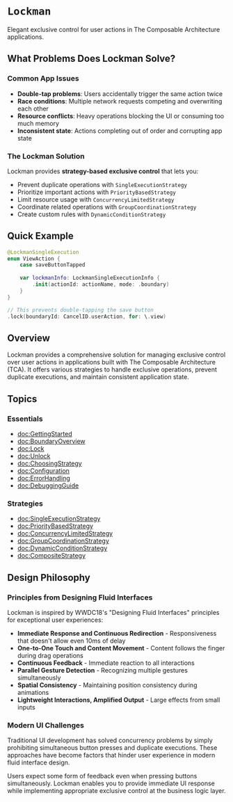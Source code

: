 # ``Lockman``

Elegant exclusive control for user actions in The Composable Architecture applications.

## What Problems Does Lockman Solve?

### Common App Issues
- **Double-tap problems**: Users accidentally trigger the same action twice
- **Race conditions**: Multiple network requests competing and overwriting each other  
- **Resource conflicts**: Heavy operations blocking the UI or consuming too much memory
- **Inconsistent state**: Actions completing out of order and corrupting app state

### The Lockman Solution
Lockman provides **strategy-based exclusive control** that lets you:
- Prevent duplicate operations with `SingleExecutionStrategy`
- Prioritize important actions with `PriorityBasedStrategy` 
- Limit resource usage with `ConcurrencyLimitedStrategy`
- Coordinate related operations with `GroupCoordinationStrategy`
- Create custom rules with `DynamicConditionStrategy`

## Quick Example

```swift
@LockmanSingleExecution
enum ViewAction {
    case saveButtonTapped
    
    var lockmanInfo: LockmanSingleExecutionInfo {
        .init(actionId: actionName, mode: .boundary)
    }
}

// This prevents double-tapping the save button
.lock(boundaryId: CancelID.userAction, for: \.view)
```

## Overview

Lockman provides a comprehensive solution for managing exclusive control over user actions in applications built with The Composable Architecture (TCA). It offers various strategies to handle exclusive operations, prevent duplicate executions, and maintain consistent application state.

## Topics

### Essentials
- <doc:GettingStarted>
- <doc:BoundaryOverview>
- <doc:Lock>
- <doc:Unlock>
- <doc:ChoosingStrategy>
- <doc:Configuration>
- <doc:ErrorHandling>
- <doc:DebuggingGuide>

### Strategies
- <doc:SingleExecutionStrategy>
- <doc:PriorityBasedStrategy>
- <doc:ConcurrencyLimitedStrategy>
- <doc:GroupCoordinationStrategy>
- <doc:DynamicConditionStrategy>
- <doc:CompositeStrategy>

## Design Philosophy

### Principles from Designing Fluid Interfaces

Lockman is inspired by WWDC18's "Designing Fluid Interfaces" principles for exceptional user experiences:

- **Immediate Response and Continuous Redirection** - Responsiveness that doesn't allow even 10ms of delay
- **One-to-One Touch and Content Movement** - Content follows the finger during drag operations
- **Continuous Feedback** - Immediate reaction to all interactions
- **Parallel Gesture Detection** - Recognizing multiple gestures simultaneously
- **Spatial Consistency** - Maintaining position consistency during animations
- **Lightweight Interactions, Amplified Output** - Large effects from small inputs

### Modern UI Challenges

Traditional UI development has solved concurrency problems by simply prohibiting simultaneous button presses and duplicate executions. These approaches have become factors that hinder user experience in modern fluid interface design.

Users expect some form of feedback even when pressing buttons simultaneously. Lockman enables you to provide immediate UI response while implementing appropriate exclusive control at the business logic layer.